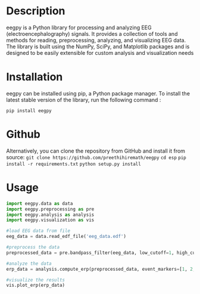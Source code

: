 # Description
eegpy is a Python library for processing and analyzing EEG (electroencephalography) signals. It provides a collection of tools and methods for reading, preprocessing, analyzing, and visualizing EEG data. The library is built using the NumPy, SciPy, and Matplotlib packages and is designed to be easily extensible for custom analysis and visualization needs

# Installation
eegpy can be installed using pip, a Python package manager. To install the latest stable version of the library, run the following command :

`pip install eegpy`

# Github
Alternatively, you can clone the repository from GitHub and install it from source:
`git clone https://github.com/preethihiremath/eegpy`
`cd esp`
`pip install -r requirements.txt`
`python setup.py install`


# Usage
```python
import eegpy.data as data
import eegpy.preprocessing as pre
import eegpy.analysis as analysis
import eegpy.visualization as vis

#load EEG data from file
eeg_data = data.read_edf_file('eeg_data.edf')

#preprocess the data
preprocessed_data = pre.bandpass_filter(eeg_data, low_cutoff=1, high_cutoff=40)

#analyze the data
erp_data = analysis.compute_erp(preprocessed_data, event_markers=[1, 2, 3], epoch_duration=2)

#visualize the results
vis.plot_erp(erp_data)